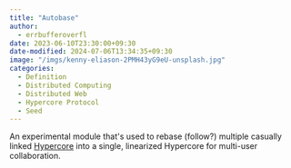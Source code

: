```yaml
---
title: "Autobase"
author:
  - errbufferoverfl
date: 2023-06-10T23:30:00+09:30
date-modified: 2024-07-06T13:34:35+09:30
image: "/imgs/kenny-eliason-2PMH43yG9eU-unsplash.jpg"
categories:
  - Definition
  - Distributed Computing
  - Distributed Web
  - Hypercore Protocol
  - Seed
---
```


An experimental module that's used to rebase (follow?) multiple casually linked [Hypercore](hypercore.md) into a single, linearized Hypercore for multi-user collaboration.
